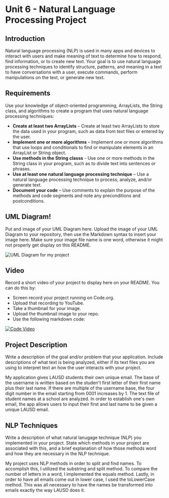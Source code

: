 # Unit 6 - Natural Language Processing Project

## Introduction

Natural language processing (NLP) is used in many apps and devices to interact with users and make meaning of text to determine how to respond, find information, or to create new text. Your goal is to use natural language processing techniques to identify structure, patterns, and meaning in a text to have conversations with a user, execute commands, perform manipulations on the text, or generate new text.

## Requirements

Use your knowledge of object-oriented programming, ArrayLists, the String class, and algorithms to create a program that uses natural language processing techniques:

- **Create at least two ArrayLists** – Create at least two ArrayLists to store the data used in your program, such as data from text files or entered by the user.
- **Implement one or more algorithms** – Implement one or more algorithms that use loops and conditionals to find or manipulate elements in an ArrayList or String object.
- **Use methods in the String classs** - Use one or more methods in the String class in your program, such as to divide text into sentences or phrases.
- **Use at least one natural language processing technique** – Use a natural language processing technique to process, analyze, and/or generate text.
- **Document your code** – Use comments to explain the purpose of the methods and code segments and note any preconditions and postconditions.

## UML Diagram!

Put and image of your UML Diagram here. Upload the image of your UML Diagram to your repository, then use the Markdown syntax to insert your image here. Make sure your image file name is one word, otherwise it might not properly get display on this README.

![UML Diagram for my project](nameOfImageFileHere.png)

## Video

Record a short video of your project to display here on your README. You can do this by:

- Screen record your project running on Code.org.
- Upload that recording to YouTube.
- Take a thumbnail for your image.
- Upload the thumbnail image to your repo.
- Use the following markdown code:

[![Code Video](nameOfThumbnail.png)](https://drive.google.com/file/d/1fR5q17l6ISxBZa9Lg1_rTYr_4tppB2kb/view?usp=sharing)

## Project Description

Write a description of the goal and/or problem that your application. Include descriptions of what text is being analyzed, either if its text files you are using to interpret text an how the user interacts with your project.

My application gives LAUSD students their own unique email. The base of the username is written based on the studen't first letter of their first name plus their last name. If there are multiple of the username base, the four digit number in the email starting from 0001 increases by 1. The text file of student names at a school are analyzed. In order to establish one's own email, the app allows users to input their first and last name to be given a unique LAUSD email.

## NLP Techniques

Write a description of what natural lanugage technique (NLP) you implemented in your project. State which methods in your project are associated with this, and a brief explanation of how those methods word and how they are necessary in the NLP technique.

My project uses NLP methods in order to split and find names. To accomplish this, I utilized the substring and split method. To compare the number of letters in a word, I implemented the equals method. Lastly, in order to have all emails come out in lower case, I used the toLowerCase method. This was all necessary to have the names be transformed into emails exactly the way LAUSD does it.